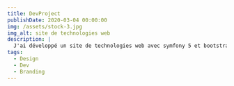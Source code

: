 ```yaml
---
title: DevProject
publishDate: 2020-03-04 00:00:00
img: /assets/stock-3.jpg
img_alt: site de technologies web
description: |
  J'ai développé un site de technologies web avec symfony 5 et bootstrap 
tags:
  - Design
  - Dev
  - Branding
---
```



